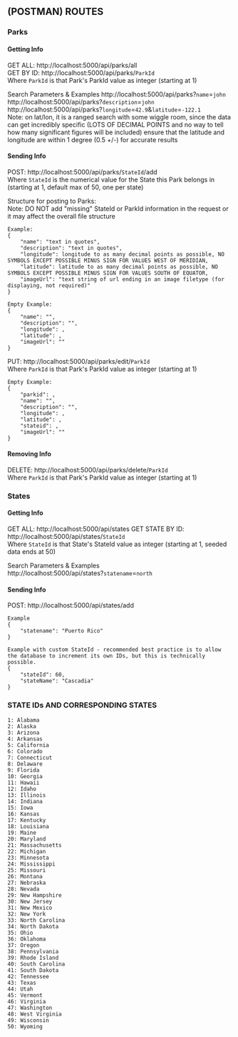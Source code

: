 ## (POSTMAN) ROUTES

### Parks

#### Getting Info
GET ALL: http://localhost:5000/api/parks/all  
GET BY ID: http://localhost:5000/api/parks/`ParkId`  
  Where `ParkId` is that Park's ParkId value as integer (starting at 1)

Search Parameters & Examples
  http://localhost:5000/api/parks?`name`=`john`  
  http://localhost:5000/api/parks?`description`=`john`  
  http://localhost:5000/api/parks?`longitude`=`42.9`&`latitude`=`-122.1`  
    Note: on lat/lon, it is a ranged search with some wiggle room, since the data can get incredibly specific (LOTS OF DECIMAL POINTS and no way to tell how many significant figures will be included) ensure that the latitude and longitude are within 1 degree (0.5 +/-) for accurate results

#### Sending Info
POST: http://localhost:5000/api/parks/`StateId`/add  
  Where `StateId` is the numerical value for the State this Park belongs in (starting at 1, default max of 50, one per state)

Structure for posting to Parks:  
  Note: DO NOT add "missing" StateId or ParkId information in the request or it may affect the overall file structure
```
Example:
{
    "name": "text in quotes",
    "description": "text in quotes",
    "longitude": longitude to as many decimal points as possible, NO SYMBOLS EXCEPT POSSIBLE MINUS SIGN FOR VALUES WEST OF MERIDIAN,
    "latitude": latitude to as many decimal points as possible, NO SYMBOLS EXCEPT POSSIBLE MINUS SIGN FOR VALUES SOUTH OF EQUATOR,
    "imageUrl": "text string of url ending in an image filetype (for displaying, not required)"
}

Empty Example:
{
    "name": "",
    "description": "",
    "longitude": ,
    "latitude": ,
    "imageUrl": ""
}
```

PUT: http://localhost:5000/api/parks/edit/`ParkId`  
  Where `ParkId` is that Park's ParkId value as integer (starting at 1)
```
Empty Example:
{
    "parkid": ,
    "name": "",
    "description": "",
    "longitude": ,
    "latitude": ,
    "stateid": ,
    "imageUrl": ""
}
```
#### Removing Info
DELETE: http://localhost:5000/api/parks/delete/`ParkId`  
  Where `ParkId` is that Park's ParkId value as integer (starting at 1)

### States

#### Getting Info

GET ALL: http://localhost:5000/api/states
GET STATE BY ID: http://localhost:5000/api/states/`StateId`  
  Where `StateId` is that State's StateId value as integer (starting at 1, seeded data ends at 50)

Search Parameters & Examples  
http://localhost:5000/api/states?`statename`=`north`

#### Sending Info

POST: http://localhost:5000/api/states/add
```
Example
{
    "statename": "Puerto Rico"
}

Example with custom StateId - recommended best practice is to allow the database to increment its own IDs, but this is technically possible.
{
    "stateId": 60,
    "stateName": "Cascadia"
}
```

### STATE IDs AND CORRESPONDING STATES

```
1: Alabama
2: Alaska
3: Arizona
4: Arkansas
5: California
6: Colorado
7: Connecticut
8: Delaware
9: Florida
10: Georgia
11: Hawaii
12: Idaho
13: Illinois
14: Indiana
15: Iowa
16: Kansas
17: Kentucky
18: Louisiana
19: Maine
20: Maryland
21: Massachusetts
22: Michigan
23: Minnesota
24: Mississippi
25: Missouri
26: Montana
27: Nebraska
28: Nevada
29: New Hampshire
30: New Jersey
31: New Mexico
32: New York
33: North Carolina
34: North Dakota
35: Ohio
36: Oklahoma
37: Oregon
38: Pennsylvania
39: Rhode Island
40: South Carolina
41: South Dakota
42: Tennessee
43: Texas
44: Utah
45: Vermont
46: Virginia
47: Washington
48: West Virginia
49: Wisconsin
50: Wyoming
```